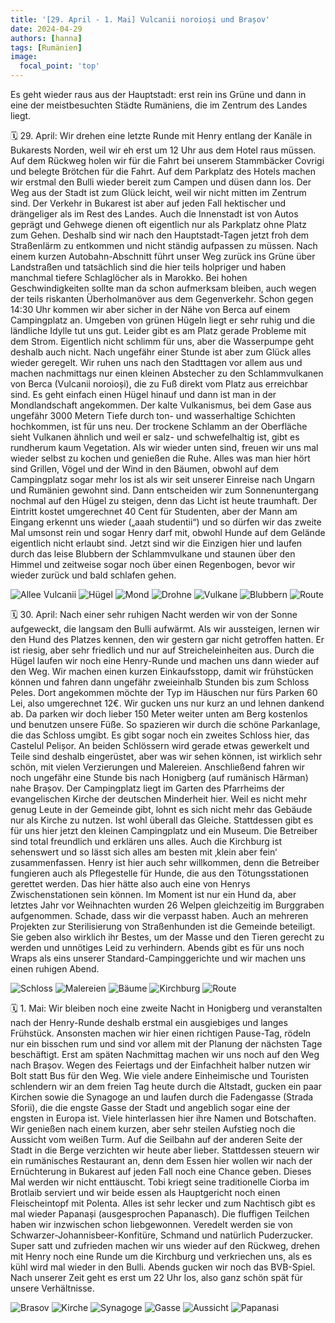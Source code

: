 ```yaml
---
title: '[29. April - 1. Mai] Vulcanii noroioși und Brașov'
date: 2024-04-29
authors: [hanna]
tags: [Rumänien]
image:
  focal_point: 'top'
---
```

Es geht wieder raus aus der Hauptstadt: erst rein ins Grüne und dann in eine der meistbesuchten Städte Rumäniens, die im Zentrum des Landes liegt.

<!--more-->

🗓️ 29. April: Wir drehen eine letzte Runde mit Henry entlang der Kanäle in Bukarests Norden, weil wir eh erst um 12 Uhr aus dem Hotel raus müssen. Auf dem Rückweg holen wir für die Fahrt bei unserem Stammbäcker Covrigi und belegte Brötchen für die Fahrt. Auf dem Parkplatz des Hotels machen wir erstmal den Bulli wieder bereit zum Campen und düsen dann los. Der Weg aus der Stadt ist zum Glück leicht, weil wir nicht mitten im Zentrum sind. Der Verkehr in Bukarest ist aber auf jeden Fall hektischer und drängeliger als im Rest des Landes. Auch die Innenstadt ist von Autos geprägt und Gehwege dienen oft eigentlich nur als Parkplatz ohne Platz zum Gehen. Deshalb sind wir nach den Hauptstadt-Tagen jetzt froh dem Straßenlärm zu entkommen und nicht ständig aufpassen zu müssen. Nach einem kurzen Autobahn-Abschnitt führt unser Weg zurück ins Grüne über Landstraßen und tatsächlich sind die hier teils holpriger und haben manchmal tiefere Schlaglöcher als in Marokko. Bei hohen Geschwindigkeiten sollte man da schon aufmerksam bleiben, auch wegen der teils riskanten Überholmanöver aus dem Gegenverkehr. Schon gegen 14:30 Uhr kommen wir aber sicher in der Nähe von Berca auf einem Campingplatz an. Umgeben von grünen Hügeln liegt er sehr ruhig und die ländliche Idylle tut uns gut. Leider gibt es am Platz gerade Probleme mit dem Strom. Eigentlich nicht schlimm für uns, aber die Wasserpumpe geht deshalb auch nicht. Nach ungefähr einer Stunde ist aber zum Glück alles wieder geregelt. Wir ruhen uns nach den Stadttagen vor allem aus und machen nachmittags nur einen kleinen Abstecher zu den Schlammvulkanen von Berca (Vulcanii noroioși), die zu Fuß direkt vom Platz aus erreichbar sind. Es geht einfach einen Hügel hinauf und dann ist man in der Mondlandschaft angekommen. Der kalte Vulkanismus, bei dem Gase aus ungefähr 3000 Metern Tiefe durch ton- und wasserhaltige Schichten hochkommen, ist für uns neu. Der trockene Schlamm an der Oberfläche sieht Vulkanen ähnlich und weil er salz- und schwefelhaltig ist, gibt es rundherum kaum Vegetation. Als wir wieder unten sind, freuen wir uns mal wieder selbst zu kochen und genießen die Ruhe. Alles was man hier hört sind Grillen, Vögel und der Wind in den Bäumen, obwohl auf dem Campingplatz sogar mehr los ist als wir seit unserer Einreise nach Ungarn und Rumänien gewohnt sind. Dann entscheiden wir zum Sonnenuntergang nochmal auf den Hügel zu steigen, denn das Licht ist heute traumhaft. Der Eintritt kostet umgerechnet 40 Cent für Studenten, aber der Mann am Eingang erkennt uns wieder („aaah studentii“) und so dürfen wir das zweite Mal umsonst rein und sogar Henry darf mit, obwohl Hunde auf dem Gelände eigentlich nicht erlaubt sind. Jetzt sind wir die Einzigen hier und laufen durch das leise Blubbern der Schlammvulkane und staunen über den Himmel und zeitweise sogar noch über einen Regenbogen, bevor wir wieder zurück und bald schlafen gehen.

<img src="Allee.jpg" alt="Allee Vulcanii" caption="">

<img src="Huegel.jpg" alt="Hügel" caption=" ">

<img src="Mond.jpg" alt="Mond" caption=" ">

<img src="Drohne.jpg" alt="Drohne" caption=" ">

<img src="Vulkane.jpg" alt="Vulkane" caption=" ">

<img src="Blubbern.jpg" alt="Blubbern" caption=" ">

<img src="Route_29.04.24.jpg" alt="Route" caption=" ">

🗓️ 30. April: Nach einer sehr ruhigen Nacht werden wir von der Sonne aufgeweckt, die langsam den Bulli aufwärmt. Als wir aussteigen, lernen wir den Hund des Platzes kennen, den wir gestern gar nicht getroffen hatten. Er ist riesig, aber sehr friedlich und nur auf Streicheleinheiten aus. Durch die Hügel laufen wir noch eine Henry-Runde und machen uns dann wieder auf den Weg. Wir machen einen kurzen Einkaufsstopp, damit wir frühstücken können und fahren dann ungefähr zweieinhalb Stunden bis zum Schloss Peles. Dort angekommen möchte der Typ im Häuschen nur fürs Parken 60 Lei, also umgerechnet 12€. Wir gucken uns nur kurz an und lehnen dankend ab. Da parken wir doch lieber 150 Meter weiter unten am Berg kostenlos und benutzen unsere Füße. So spazieren wir durch die schöne Parkanlage, die das Schloss umgibt. Es gibt sogar noch ein zweites Schloss hier, das Castelul Pelișor. An beiden Schlössern wird gerade etwas gewerkelt und Teile sind deshalb eingerüstet, aber was wir sehen können, ist wirklich sehr schön, mit vielen Verzierungen und Malereien. Anschließend fahren wir noch ungefähr eine Stunde bis nach Honigberg (auf rumänisch Hărman) nahe Brașov. Der Campingplatz liegt im Garten des Pfarrheims der evangelischen Kirche der deutschen Minderheit hier. Weil es nicht mehr genug Leute in der Gemeinde gibt, lohnt es sich nicht mehr das Gebäude nur als Kirche zu nutzen. Ist wohl überall das Gleiche. Stattdessen gibt es für uns hier jetzt den kleinen Campingplatz und ein Museum. Die Betreiber sind total freundlich und erklären uns alles. Auch die Kirchburg ist sehenswert und so lässt sich alles am besten mit ‚klein aber fein‘ zusammenfassen. Henry ist hier auch sehr willkommen, denn die Betreiber fungieren auch als Pflegestelle für Hunde, die aus den Tötungsstationen gerettet werden. Das hier hätte also auch eine von Henrys Zwischenstationen sein können. Im Moment ist nur ein Hund da, aber letztes Jahr vor Weihnachten wurden 26 Welpen gleichzeitig im Burggraben aufgenommen. Schade, dass wir die verpasst haben. Auch an mehreren Projekten zur Sterilisierung von Straßenhunden ist die Gemeinde beteiligt. Sie geben also wirklich ihr Bestes, um der Masse und den Tieren gerecht zu werden und unnötiges Leid zu verhindern. Abends gibt es für uns noch Wraps als eins unserer Standard-Campinggerichte und wir machen uns einen ruhigen Abend.

<img src="Schloss.jpg" alt="Schloss" caption="">

<img src="Malerei.jpg" alt="Malereien" caption="">

<img src="Baeume.jpg" alt="Bäume" caption="">

<img src="Kirchburg.jpg" alt="Kirchburg" caption="">

<img src="Route_30.04.24.jpg" alt="Route" caption=" ">

🗓️ 1. Mai: Wir bleiben noch eine zweite Nacht in Honigberg und veranstalten nach der Henry-Runde deshalb erstmal ein ausgiebiges und langes Frühstück. Ansonsten machen wir hier einen richtigen Pause-Tag, rödeln nur ein bisschen rum und sind vor allem mit der Planung der nächsten Tage beschäftigt. Erst am späten Nachmittag machen wir uns noch auf den Weg nach Brașov. Wegen des Feiertags und der Einfachheit halber nutzen wir Bolt statt Bus für den Weg. Wie viele andere Einheimische und Touristen schlendern wir an dem freien Tag heute durch die Altstadt, gucken ein paar Kirchen sowie die Synagoge an und laufen durch die Fadengasse (Strada Sforii), die die engste Gasse der Stadt und angeblich sogar eine der engsten in Europa ist. Viele hinterlassen hier ihre Namen und Botschaften. Wir genießen nach einem kurzen, aber sehr steilen Aufstieg noch die Aussicht vom weißen Turm. Auf die Seilbahn auf der anderen Seite der Stadt in die Berge verzichten wir heute aber lieber. Stattdessen steuern wir ein rumänisches Restaurant an, denn dem Essen hier wollen wir nach der Ernüchterung in Bukarest auf jeden Fall noch eine Chance geben. Dieses Mal werden wir nicht enttäuscht. Tobi kriegt seine traditionelle Ciorba im Brotlaib serviert und wir beide essen als Hauptgericht noch einen Fleischeintopf mit Polenta. Alles ist sehr lecker und zum Nachtisch gibt es mal wieder Papanași (ausgesprochen Papanasch). Die fluffigen Teilchen haben wir inzwischen schon liebgewonnen. Veredelt werden sie von Schwarzer-Johannisbeer-Konfitüre, Schmand und natürlich Puderzucker. Super satt und zufrieden machen wir uns wieder auf den Rückweg, drehen mit Henry noch eine Runde um die Kirchburg und verkriechen uns, als es kühl wird mal wieder in den Bulli. Abends gucken wir noch das BVB-Spiel. Nach unserer Zeit geht es erst um 22 Uhr los, also ganz schön spät für unsere Verhältnisse.

<img src="Brasov.jpg" alt="Brasov" caption="">

<img src="Kirche.jpg" alt="Kirche" caption="">

<img src="Synagoge.jpg" alt="Synagoge" caption="">

<img src="Gasse.jpg" alt="Gasse" caption="">

<img src="Aussicht.jpg" alt="Aussicht" caption="">

<img src="Papanasi.jpg" alt="Papanasi" caption="">